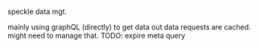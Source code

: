 speckle data mgt.

mainly using graphQL (directly) to get data out
data requests are cached. might need to manage that.
TODO: expire meta query
